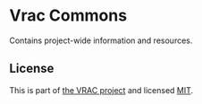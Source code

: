 # Vrac Commons
Contains project-wide information and resources.

## License
This is part of [the VRAC project](https://github.com/organizations/VRACware) and licensed [MIT](https://github.com/VRACware/commons/blob/main/LICENSE.md).